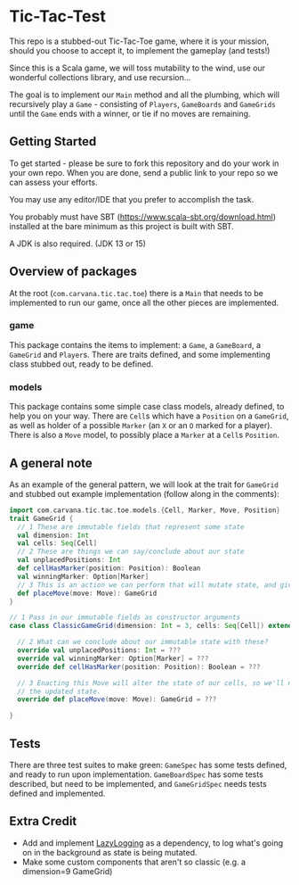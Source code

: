 Tic-Tac-Test
============

This repo is a stubbed-out Tic-Tac-Toe game, where it is your mission,
should you choose to accept it, to implement the gameplay (and tests!)

Since this is a Scala game, we will toss mutability to the wind, use our
wonderful collections library, and use recursion...

The goal is to implement our `Main` method and all the plumbing, which will recursively play a `Game` -
consisting of `Players`, `GameBoards` and `GameGrids` until the `Game` ends with a winner, or tie if no moves
are remaining.

## Getting Started

To get started - please be sure to fork this repository and do your work in your own repo.  When you are done, send a public link to your repo so we can assess your efforts.

You may use any editor/IDE that you prefer to accomplish the task.

You probably must have SBT (https://www.scala-sbt.org/download.html) installed at the bare minimum as this project is built with SBT.

A JDK is also required. (JDK 13 or 15)

## Overview of packages

At the root (`com.carvana.tic.tac.toe`) there is a `Main` that needs to be implemented to run our game, once all the
other pieces are implemented.

### game
This package contains the items to implement: a `Game`, a `GameBoard`, a `GameGrid` and `Player`s. 
There are traits defined, and some implementing class stubbed out, ready to be defined.

### models
This package contains some simple case class models, already defined, to help you on your way. There are `Cell`s which
have a `Position` on a `GameGrid`, as well as holder of a possible `Marker` (an `X` or an `O` marked for a player).
There is also a `Move` model, to possibly place a `Marker` at a `Cell`s `Position`.

## A general note

As an example of the general pattern, we will look at the trait for `GameGrid` 
and stubbed out example implementation (follow along in the comments):

```scala
import com.carvana.tic.tac.toe.models.{Cell, Marker, Move, Position}
trait GameGrid {
  // 1 These are immutable fields that represent some state
  val dimension: Int
  val cells: Seq[Cell]
  // 2 These are things we can say/conclude about our state
  val unplacedPositions: Int
  def cellHasMarker(position: Position): Boolean
  val winningMarker: Option[Marker]
  // 3 This is an action we can perform that will mutate state, and give us back a new instance with the new state
  def placeMove(move: Move): GameGrid
}

// 1 Pass in our immutable fields as constructor arguments
case class ClassicGameGrid(dimension: Int = 3, cells: Seq[Cell]) extends GameGrid {

  // 2 What can we conclude about our immutable state with these?
  override val unplacedPositions: Int = ???
  override val winningMarker: Option[Marker] = ???
  override def cellHasMarker(position: Position): Boolean = ???

  // 3 Enacting this Move will alter the state of our cells, so we'll need to return a new instance with
  // the updated state.
  override def placeMove(move: Move): GameGrid = ???

}
```

## Tests

There are three test suites to make green: `GameSpec` has some tests defined, and ready to run upon implementation. `GameBoardSpec` has some tests described,
but need to be implemented, and `GameGridSpec` needs tests defined and implemented.

## Extra Credit

* Add and implement [LazyLogging](https://github.com/lightbend/scala-logging) as a dependency, to log what's going on in the background as state is being mutated.
* Make some custom components that aren't so classic (e.g. a dimension=9 GameGrid)